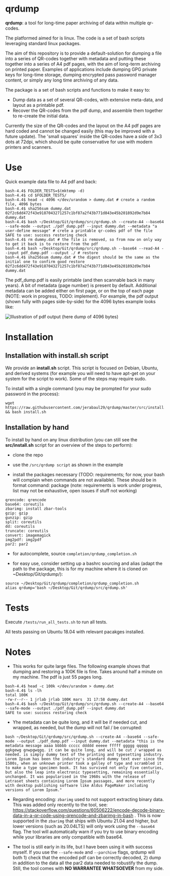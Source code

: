 # qrdump

**qrdump**: a tool for long-time paper archiving of data within multiple qr-codes.

The platformed aimed for is linux. The code is a set of bash scripts leveraging standard linux packages.

The aim of this repository is to provide a default-solution for dumping a file into a series of QR-codes together with metadata and putting these together into a series of A4 pdf pages, with the aim of long-term archiving on printed paper. Examples of applications include dumping GPG private keys for long-time storage, dumping encrypted pass password manager content, or simply any long time archiving of any data.

The package is a set of bash scripts and functions to make it easy to:

- Dump data as a set of several QR-codes, with extensive meta-data, and layout as a printable pdf.
- Recover the QR-codes from the pdf dump, and assemble them together to re-create the initial data.

Currently the size of the QR-codes and the layout on the A4 pdf pages are hard coded and cannot be changed easily (this may be improved with a future update). The 'small squares' inside the QR-codes have a side of 3x3 dots at 72dpi, which should be quite conservative for use with modern printers and scanners.

# Use

Quick example data file to A4 pdf and back:

```
bash-4.4$ FOLDER_TESTS=$(mktemp -d)
bash-4.4$ cd $FOLDER_TESTS/
bash-4.4$ head -c 4096 </dev/urandom > dummy.dat # create a random file, 4096 bytes
bash-4.4$ sha256sum dummy.dat 
02f2c6dd472f43e9187043271257c1bf87a2f43b771d843e45b201892d9e7b84  dummy.dat
bash-4.4$ bash ~/Desktop/Git/qrdump/src/qrdump.sh --create-A4 --base64 --safe-mode --output ./pdf_dump.pdf --input dummy.dat --metadata "a user-define message" # crete a printable qr-codes pdf of the file
SAFE to use: success restoring check
bash-4.4$ rm dummy.dat # the file is removed, so from now on only way to get it back is to restore from the pdf
bash-4.4$ bash ~/Desktop/Git/qrdump/src/qrdump.sh --base64 --read-A4 --input pdf_dump.pdf --output ./ # restore
bash-4.4$ sha256sum dummy.dat # the digest should be the same as the initial one to confirm good restore
02f2c6dd472f43e9187043271257c1bf87a2f43b771d843e45b201892d9e7b84  dummy.dat
```

The pdf_dump.pdf is easily printable (and then scannable back in many years). A bit of metadata (page number) is present by default. Additional metadata can be added either on first page, or on the top of each page (NOTE: work in progress, TODO: implement). For example, the pdf output (shown fully with pages side-by-side) for the 4096 bytes example looks like:

![Illustration of pdf output (here dump of 4096 bytes)](doc/illustration_pdf_dump/illustration_2.png?raw=true)

# Installation

## Installation with **install.sh** script

We provide an **install.sh** script. This script is focused on Debian, Ubuntu, and derived systems (for example you will need to have apt-get on your system for the script to work). Some of the steps may require sudo.

To install with a single command (you may be prompted for your sudo password in the process):

```
wget https://raw.githubusercontent.com/jerabaul29/qrdump/master/src/install.sh && bash install.sh
```

## Installation by hand

To install by hand on any linux distribution (you can still see the **src/install.sh** script for an overview of the steps to perform):

- clone the repo

- use the ```/src/qrdump script``` as shown in the example

- install the packages necessary (TODO: requirements; for now, your bash will complain when commands are not available). These should be in format command: package (note: requirements is work under progress, list may not be exhaustive, open issues if stuff not working)

```
qrencode: qrencode
base64: coreutils
zbarimg: install zbar-tools
gzip: gzip
gunzip: gzip
split: coreutils
dd: coreutils
truncate: coreutils
convert: imagemagick
img2pdf: img2pdf
par2: par2
```

- for autocomplete, source ```completion/qrdump_completion.sh```

- for easy use, consider setting up a bashrc sourcing and alias (adapt the path to the package, this is for my machine where it is cloned on ~Desktop/Git/qrdump/):

```
source ~/Desktop/Git/qrdump/completion/qrdump_completion.sh
alias qrdump='bash ~/Desktop/Git/qrdump/src/qrdump.sh'
```

# Tests

Execute ```/tests/run_all_tests.sh``` to run all tests.

All tests passing on Ubuntu 18.04 with relevant pacakges installed.

# Notes

- This works for quite large files. The following example shows that dumping and restoring a 100K file is fine. Takes around half a minute on my machine. The pdf is just 55 pages long.

```
bash-4.4$ head -c 100k </dev/urandom > dummy.dat
bash-4.4$ ls -lh
total 100K
-rw-r--r-- 1 jrlab jrlab 100K mars  31 17:58 dummy.dat
bash-4.4$ bash ~/Desktop/Git/qrdump/src/qrdump.sh --create-A4 --base64 --safe-mode --output ./pdf_dump.pdf --input dummy.dat
SAFE to use: success restoring check
```

- Yhe metadata can be quite long, and it will be if needed cut, and wrapped, as needed, but the dump will not fail / be corrupted:

```
bash ~/Desktop/Git/qrdump/src/qrdump.sh --create-A4 --base64 --safe-mode --output ./pdf_dump.pdf --input dummy.dat --metadata "this is the metadata message aaaa bbbbb ccccc ddddd eeeee fffff ggggg qqqqq ggkgewg gnwpgwqgq. it can be quite long, and will be cut / wrapped as needed. is simply dummy text of the printing and typesetting industry. Lorem Ipsum has been the industry's standard dummy text ever since the 1500s, when an unknown printer took a galley of type and scrambled it to make a type specimen book. It has survived not only five centuries, but also the leap into electronic typesetting, remaining essentially unchanged. It was popularised in the 1960s with the release of Letraset sheets containing Lorem Ipsum passages, and more recently with desktop publishing software like Aldus PageMaker including versions of Lorem Ipsum."
```

- Regarding encoding: ```zbarimg``` used to not support extracting binary data. This was added only recently to the tool, see: https://stackoverflow.com/questions/60506222/encode-decode-binary-data-in-a-qr-code-using-qrencode-and-zbarimg-in-bash . This is now supported in the ```zbarimg``` that ships with Ubuntu 21.04 and higher, but lower versions (such as 20.04LTS) will only work using the ```--base64``` flag. The tool will automatically warn if you try to use binary encoding while your libraries are only compatible with base64.

- The tool is still early in its life, but I have been using it with success myself. If you use the ```--safe-mode``` and ```--parchive``` flags, qrdump will both 1) check that the encoded pdf can be correctly decoded, 2) dump in addition to the data all the par2 data needed to robustify the dump. Still, the tool comes with **NO WARRANTEE WHATSOEVER** from my side.


